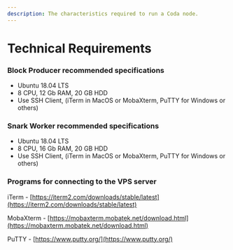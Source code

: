 ```yaml
---
description: The characteristics required to run a Coda node.
---
```


# Technical Requirements

### Block Producer recommended specifications

* Ubuntu 18.04 LTS
* 8 CPU, 12 Gb RAM, 20 GB HDD
* Use SSH Client, \(iTerm in MacOS or MobaXterm, PuTTY for Windows or others\)

### Snark Worker recommended specifications

* Ubuntu 18.04 LTS
* 8 CPU, 16 Gb RAM, 20 GB HDD
* Use SSH Client, \(iTerm in MacOS or MobaXterm, PuTTY for Windows or others\)

### Programs for connecting to the VPS server

iTerm - [https://iterm2.com/downloads/stable/latest](https://iterm2.com/downloads/stable/latest)

MobaXterm - [https://mobaxterm.mobatek.net/download.html](https://mobaxterm.mobatek.net/download.html)

PuTTY - [https://www.putty.org/](https://www.putty.org/)

